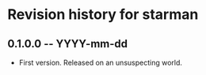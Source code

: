 # Revision history for starman

## 0.1.0.0 -- YYYY-mm-dd

* First version. Released on an unsuspecting world.
